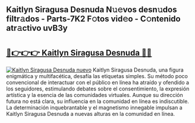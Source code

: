 ## Kaitlyn Siragusa Desnuda N𝚞𝚎vos desn𝚞dos filtr𝚊dos - Parts-7K2 F𝚘tos vid𝚎o - C𝚘ntenido atr𝚊ctivo uvB3y

# <h2><a href="http://mbc7m9.tromn.icu/?c=Kaitlyn+Siragusa+Desnuda">🔗👉👉👉 Kaitlyn Siragusa Desnuda 🔗🔗</a></h2>

[![Kaitlyn Siragusa Desnuda nuevo](https://i.imgur.com/pEAQMta.gif)](http://mbc7m9.tromn.icu/?c=Kaitlyn+Siragusa+Desnuda)
Kaitlyn Siragusa Desnuda, una figura enigmática y multifacética, desafía las etiquetas simples. Su método poco convencional de interactuar con el público en línea ha atraído y ofendido a los seguidores, estimulando debates sobre el consentimiento, la expresión artística y la esencia de las comunidades virtuales. Aunque su dirección futura no está clara, su influencia en la comunidad en línea es indiscutible. La determinación inquebrantable y el magnetismo innegable impulsan a Kaitlyn Siragusa Desnuda a nuevas alturas en la comunidad en línea.
